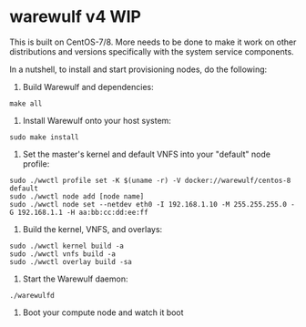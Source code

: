 # warewulf v4 WIP

This is built on CentOS-7/8. More needs to be done to make it work on other
distributions and versions specifically with the system service
components.

In a nutshell, to install and start provisioning nodes, do the following:

1. Build Warewulf and dependencies:

```
make all
```
    
1. Install Warewulf onto your host system:

```
sudo make install
```
    
1. Set the master's kernel and default VNFS into your "default" node profile:

```
sudo ./wwctl profile set -K $(uname -r) -V docker://warewulf/centos-8 default
sudo ./wwctl node add [node name]
sudo ./wwctl node set --netdev eth0 -I 192.168.1.10 -M 255.255.255.0 -G 192.168.1.1 -H aa:bb:cc:dd:ee:ff
```
    

1. Build the kernel, VNFS, and overlays:

```
sudo ./wwctl kernel build -a
sudo ./wwctl vnfs build -a
sudo ./wwctl overlay build -sa
```
    
1. Start the Warewulf daemon:

```
./warewulfd
```
    
1. Boot your compute node and watch it boot

